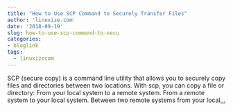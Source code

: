 ```yaml
---
title: "How to Use SCP Command to Securely Transfer Files"
author: 'linuxize.com'
date: '2018-09-19'
slug: how-to-use-scp-command-to-secu
categories:
- bloglink
tags:
  - linuxizecom
---
```


SCP (secure copy) is a command line utility that allows you to securely copy files and directories between two locations. With scp, you can copy a file or directory: From your local system to a remote system. From a remote system to your local system. Between two remote systems from your local[... <i class="fas fa-external-link-alt"></i>](https://linuxize.com/post/how-to-use-scp-command-to-securely-transfer-files/)

